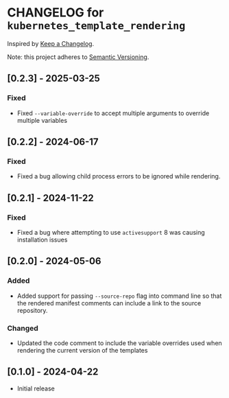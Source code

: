# CHANGELOG for `kubernetes_template_rendering`

Inspired by [Keep a Changelog](https://keepachangelog.com/en/1.0.0/).

Note: this project adheres to [Semantic Versioning](https://semver.org/spec/v2.0.0.html).

## [0.2.3] - 2025-03-25
### Fixed
- Fixed `--variable-override` to accept multiple arguments to override multiple variables

## [0.2.2] - 2024-06-17
### Fixed
- Fixed a bug allowing child process errors to be ignored while rendering.

## [0.2.1] - 2024-11-22
### Fixed
- Fixed a bug where attempting to use `activesupport` 8 was causing installation issues

## [0.2.0] - 2024-05-06
### Added
- Added support for passing `--source-repo` flag into command line so that the rendered manifest comments can include a link to the source repository.

### Changed
- Updated the code comment to include the variable overrides used when rendering the current version of the templates

## [0.1.0] - 2024-04-22

- Initial release
